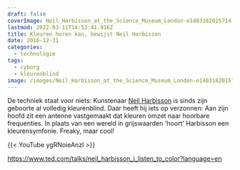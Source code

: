 ```yaml
---
draft: false
coverImage: Neil_Harbisson_at_the_Science_Museum_London-e1483182015714.jpg
lastmod: 2022-03-11T14:53:41.916Z
title: Kleuren horen kan, bewijst Neil Harbisson
date: 2016-12-31
categories:
  - technologie
tags:
  - cyborg
  - kleurenblind
image: /images/Neil_Harbisson_at_the_Science_Museum_London-e1483182015714.jpg
---
```


De techniek staat voor niets: Kunstenaar [Neil Harbisson](https://en.wikipedia.org/wiki/Neil_Harbisson) is sinds zijn geboorte al volledig kleurenblind. Daar heeft hij iets op verzonnen: Aan zijn hoofd zit een antenne vastgemaakt dat kleuren omzet naar hoorbare frequenties. In plaats van een wereld in grijswaarden 'hoort' Harbisson een kleurensymfonie. Freaky, maar cool!

{{< YouTube ygRNoieAnzI >}} 

https://www.ted.com/talks/neil_harbisson_i_listen_to_color?language=en
